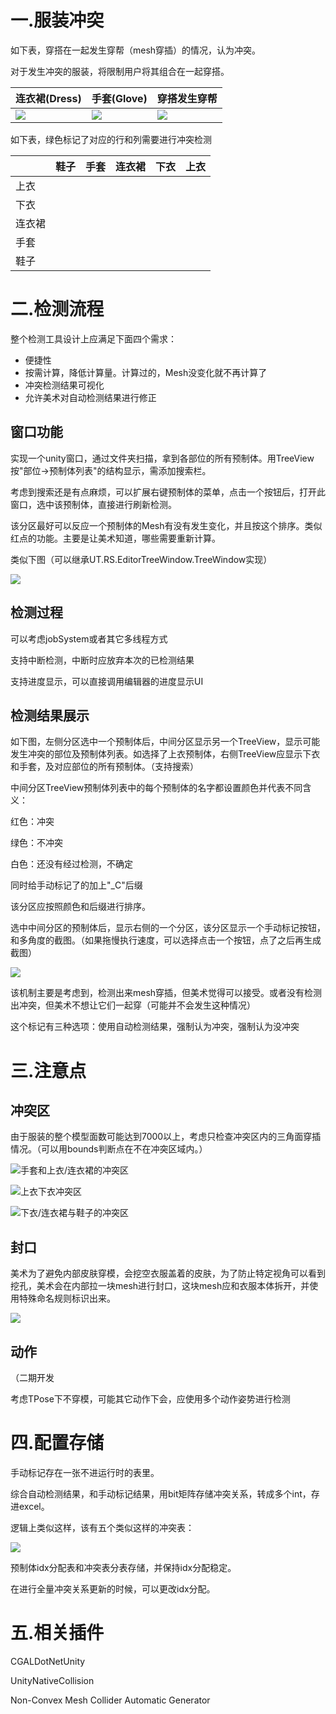 # 一.服装冲突
如下表，穿搭在一起发生穿帮（mesh穿插）的情况，认为冲突。

对于发生冲突的服装，将限制用户将其组合在一起穿搭。

| 连衣裙(Dress) | 手套(Glove) | 穿搭发生穿帮 |
| --- | --- | --- |
| ![](https://cdn.nlark.com/yuque/0/2025/png/43256925/1740711781905-7c4fa674-b4dc-45d9-b623-2d311a8c8b82.png) | ![](https://cdn.nlark.com/yuque/0/2025/png/43256925/1740711820250-526237bc-d322-4713-a53e-49ed8879eacf.png) | ![](https://cdn.nlark.com/yuque/0/2025/png/43256925/1740711840742-2524a85a-4c9f-4868-9d5c-fcf2b39682cd.png) |






如下表，绿色标记了对应的行和列需要进行冲突检测

| | 鞋子 | 手套 | 连衣裙 | 下衣 | 上衣 |
| --- | :---: | :---: | :---: | :---: | :---: |
| 上衣 |  |  |  |  |  |
| 下衣 |  |  |  | <font style="background-color:#74B602;"></font> | <font style="background-color:#74B602;"></font> |
| 连衣裙 |  |  |  |  |  |
| 手套 |  |  | <font style="color:#DF2A3F;"></font> |  |  |
| 鞋子 |  |  |  |  |  |




# 二.检测流程
整个检测工具设计上应满足下面四个需求：

+ 便捷性
+ 按需计算，降低计算量。计算过的，Mesh没变化就不再计算了
+ 冲突检测结果可视化
+ 允许美术对自动检测结果进行修正



## 窗口功能
实现一个unity窗口，通过文件夹扫描，拿到各部位的所有预制体。用TreeView按"部位->预制体列表"的结构显示，需添加搜索栏。

考虑到搜索还是有点麻烦，可以扩展右键预制体的菜单，点击一个按钮后，打开此窗口，选中该预制体，直接进行刷新检测。

该分区最好可以反应一个预制体的Mesh有没有发生变化，并且按这个排序。类似红点的功能。主要是让美术知道，哪些需要重新计算。

类似下图（可以继承UT.RS.EditorTreeWindow.TreeWindow实现）

![](https://cdn.nlark.com/yuque/0/2025/png/43256925/1740714190953-3d4955c0-fd66-4c44-b3ba-a43cb48ee609.png)



## 检测过程
可以考虑jobSystem或者其它多线程方式

支持中断检测，中断时应放弃本次的已检测结果

支持进度显示，可以直接调用编辑器的进度显示UI



## 检测结果展示
如下图，左侧分区选中一个预制体后，中间分区显示另一个TreeView，显示可能发生冲突的部位及预制体列表。如选择了上衣预制体，右侧TreeView应显示下衣和手套，及对应部位的所有预制体。（支持搜索）



中间分区TreeView预制体列表中的每个预制体的名字都设置颜色并代表不同含义：

红色：冲突

绿色：不冲突

白色：还没有经过检测，不确定

同时给手动标记了的加上"_C"后缀

该分区应按照颜色和后缀进行排序。



选中中间分区的预制体后，显示右侧的一个分区，该分区显示一个手动标记按钮，和多角度的截图。（如果拖慢执行速度，可以选择点击一个按钮，点了之后再生成截图）

![](https://cdn.nlark.com/yuque/0/2025/png/43256925/1740719282750-c917003e-d82c-4666-b921-f7b2179f9001.png)

该机制主要是考虑到，检测出来mesh穿插，但美术觉得可以接受。或者没有检测出冲突，但美术不想让它们一起穿（可能并不会发生这种情况）

这个标记有三种选项：使用自动检测结果，强制认为冲突，强制认为没冲突



# 三.注意点
## 冲突区
由于服装的整个模型面数可能达到7000以上，考虑只检查冲突区内的三角面穿插情况。（可以用bounds判断点在不在冲突区域内。）



![手套和上衣/连衣裙的冲突区](https://cdn.nlark.com/yuque/0/2025/png/43256925/1740720599124-2f9aab13-4672-45dc-b35a-5b0379a56837.png)



![上衣下衣冲突区](https://cdn.nlark.com/yuque/0/2025/png/43256925/1740720673733-4c3364ce-59f4-410e-b783-7e3696f6d275.png)



![下衣/连衣裙与鞋子的冲突区](https://cdn.nlark.com/yuque/0/2025/png/43256925/1740720713845-1d520d41-476c-4d9b-8997-7011aac46e13.png)



## 封口
美术为了避免内部皮肤穿模，会挖空衣服盖着的皮肤，为了防止特定视角可以看到挖孔，美术会在内部拉一块mesh进行封口，这块mesh应和衣服本体拆开，并使用特殊命名规则标识出来。

![](https://cdn.nlark.com/yuque/0/2025/png/43256925/1740722874438-4aff476e-fbbe-460c-bed8-f04325900b5b.png)



## 动作
（二期开发

考虑TPose下不穿模，可能其它动作下会，应使用多个动作姿势进行检测

# 四.配置存储
手动标记存在一张不进运行时的表里。



综合自动检测结果，和手动标记结果，用bit矩阵存储冲突关系，转成多个int，存进excel。

逻辑上类似这样，该有五个类似这样的冲突表：

![](https://cdn.nlark.com/yuque/0/2025/png/43256925/1740722390184-9ec5bb93-9f78-4f2a-a9e5-143e0d5a4ac1.png)



预制体idx分配表和冲突表分表存储，并保持idx分配稳定。

在进行全量冲突关系更新的时候，可以更改idx分配。



# 五.相关插件
CGALDotNetUnity  

UnityNativeCollision

Non-Convex Mesh Collider Automatic Generator

